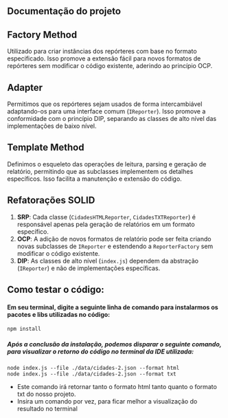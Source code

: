 ## Documentação do projeto 

## Factory Method

Utilizado para criar instâncias dos repórteres com base no formato especificado. Isso promove a extensão fácil para novos formatos de repórteres sem modificar o código existente, aderindo ao princípio OCP.

## Adapter

Permitimos que os repórteres sejam usados de forma intercambiável adaptando-os para uma interface comum (`IReporter`). Isso promove a conformidade com o princípio DIP, separando as classes de alto nível das implementações de baixo nível.

##  Template Method

Definimos o esqueleto das operações de leitura, parsing e geração de relatório, permitindo que as subclasses implementem os detalhes específicos. Isso facilita a manutenção e extensão do código.

## Refatorações SOLID

1.  **SRP**: Cada classe (`CidadesHTMLReporter`, `CidadesTXTReporter`) é responsável apenas pela geração de relatórios em um formato específico.
2.  **OCP**: A adição de novos formatos de relatório pode ser feita criando novas subclasses de `IReporter` e estendendo a `ReporterFactory` sem modificar o código existente.
3.  **DIP**: As classes de alto nível (`index.js`) dependem da abstração (`IReporter`) e não de implementações específicas.

## Como testar o código: 

#### Em seu terminal, digite a seguinte linha de comando para instalarmos os pacotes e libs utilizadas no código:
````
npm install
````
##### Após a conclusão da instalação, podemos disparar o seguinte comando, para visualizar o retorno do código no terminal da IDE utilizada:

````
node index.js --file ./data/cidades-2.json --format html
node index.js --file ./data/cidades-2.json --format txt
````
- Este comando irá retornar tanto o formato html  tanto quanto o formato txt do nosso projeto.
- Insira um comando por vez, para ficar melhor a visualização do resultado no terminal
